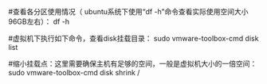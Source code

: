 #查看各分区使用情况（ ubuntu系统下使用“df -h”命令查看实际使用空间大小96GB左右）：
df -h

#虚拟机下执行如下命令，查看disk挂载目录：
sudo vmware-toolbox-cmd disk list

#缩小挂载点：这里需要确保主机有足够的空间，一般是虚拟机大小的一倍空间：
sudo vmware-toolbox-cmd disk shrink /
